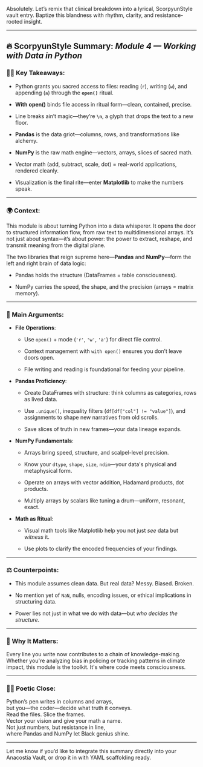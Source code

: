 Absolutely. Let’s remix that clinical breakdown into a lyrical, ScorpyunStyle vault entry. Baptize this blandness with rhythm, clarity, and resistance-rooted insight.

---

## 🔥 ScorpyunStyle Summary: _Module 4 — Working with Data in Python_

### ✊🏾 Key Takeaways:

- Python grants you sacred access to files: reading (`r`), writing (`w`), and appending (`a`) through the **`open()`** ritual.
    
- **With open()** binds file access in ritual form—clean, contained, precise.
    
- Line breaks ain’t magic—they’re **`\n`**, a glyph that drops the text to a new floor.
    
- **Pandas** is the data griot—columns, rows, and transformations like alchemy.
    
- **NumPy** is the raw math engine—vectors, arrays, slices of sacred math.
    
- Vector math (add, subtract, scale, dot) = real-world applications, rendered cleanly.
    
- Visualization is the final rite—enter **Matplotlib** to make the numbers speak.
    

---

### 🌍 Context:

This module is about turning Python into a data whisperer. It opens the door to structured information flow, from raw text to multidimensional arrays. It’s not just about syntax—it’s about power: the power to extract, reshape, and transmit meaning from the digital plane.

The two libraries that reign supreme here—**Pandas** and **NumPy**—form the left and right brain of data logic:

- Pandas holds the structure (DataFrames = table consciousness).
    
- NumPy carries the speed, the shape, and the precision (arrays = matrix memory).
    

---

### 🧠 Main Arguments:

- **File Operations**:
    
    - Use `open()` + mode (`'r'`, `'w'`, `'a'`) for direct file control.
        
    - Context management with `with open()` ensures you don’t leave doors open.
        
    - File writing and reading is foundational for feeding your pipeline.
        
- **Pandas Proficiency**:
    
    - Create DataFrames with structure: think columns as categories, rows as lived data.
        
    - Use `.unique()`, inequality filters (`df[df["col"] != "value"]`), and assignments to shape new narratives from old scrolls.
        
    - Save slices of truth in new frames—your data lineage expands.
        
- **NumPy Fundamentals**:
    
    - Arrays bring speed, structure, and scalpel-level precision.
        
    - Know your `dtype`, `shape`, `size`, `ndim`—your data's physical and metaphysical form.
        
    - Operate on arrays with vector addition, Hadamard products, dot products.
        
    - Multiply arrays by scalars like tuning a drum—uniform, resonant, exact.
        
- **Math as Ritual**:
    
    - Visual math tools like Matplotlib help you not just _see_ data but _witness_ it.
        
    - Use plots to clarify the encoded frequencies of your findings.
        

---

### ⚖️ Counterpoints:

- This module assumes clean data. But real data? Messy. Biased. Broken.
    
- No mention yet of `NaN`, nulls, encoding issues, or ethical implications in structuring data.
    
- Power lies not just in what we do with data—but _who decides the structure_.
    

---

### 🌌 Why It Matters:

Every line you write now contributes to a chain of knowledge-making. Whether you're analyzing bias in policing or tracking patterns in climate impact, this module is the toolkit. It's where code meets consciousness.

---

### ✍🏾 Poetic Close:

Python’s pen writes in columns and arrays,  
but you—the coder—decide what truth it conveys.  
Read the files. Slice the frames.  
Vector your vision and give your math a name.  
Not just numbers, but resistance in line,  
where Pandas and NumPy let Black genius shine.

---

Let me know if you’d like to integrate this summary directly into your Anacostia Vault, or drop it in with YAML scaffolding ready.